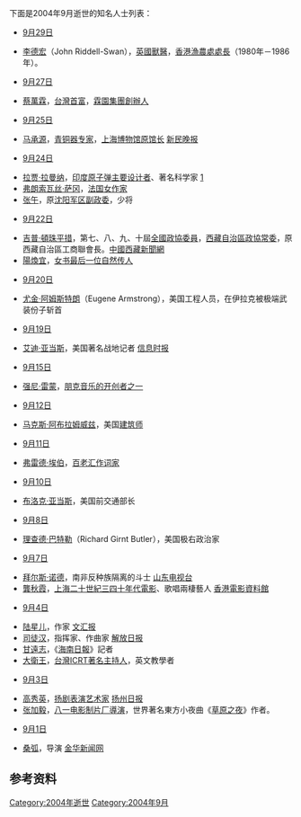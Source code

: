 <noinclude>

下面是2004年9月逝世的知名人士列表： </noinclude>

  - [9月29日](../Page/9月29日.md "wikilink")

<!-- end list -->

  - [李德宏](../Page/李德宏.md "wikilink")（John
    Riddell-Swan），[英國](https://zh.wikipedia.org/wiki/英國 "wikilink")[獸醫](https://zh.wikipedia.org/wiki/獸醫 "wikilink")，[香港](../Page/香港.md "wikilink")[漁農處處長](https://zh.wikipedia.org/wiki/漁農處 "wikilink")（1980年－1986年）。

<!-- end list -->

  - [9月27日](../Page/9月27日.md "wikilink")

<!-- end list -->

  - [蔡萬霖](../Page/蔡萬霖.md "wikilink")，[台灣首富](https://zh.wikipedia.org/wiki/台灣 "wikilink")，[霖園集團創辦人](../Page/霖園集團.md "wikilink")

<!-- end list -->

  - [9月25日](../Page/9月25日.md "wikilink")

<!-- end list -->

  - [马承源](../Page/马承源.md "wikilink")，[青铜器专家](../Page/青铜器.md "wikilink")，[上海博物馆原馆长](../Page/上海博物馆.md "wikilink")
    [新民晚报](https://web.archive.org/web/20041223063258/http://www.news365.com.cn/xwzx/shxw/t20040926_231604.htm)

<!-- end list -->

  - [9月24日](../Page/9月24日.md "wikilink")

<!-- end list -->

  - [拉贾·拉曼纳](https://zh.wikipedia.org/wiki/拉贾·拉曼纳 "wikilink")，[印度原子弹主要设计者](../Page/印度.md "wikilink")、著名科学家
    [1](http://news.sina.com.cn/w/2004-09-25/09573765863s.shtml)
  - [弗朗索瓦丝·萨冈](https://zh.wikipedia.org/wiki/弗朗索瓦丝·萨冈 "wikilink")，[法国女作家](https://zh.wikipedia.org/wiki/法国 "wikilink")
  - [张午](https://zh.wikipedia.org/wiki/张午 "wikilink")，原[沈阳军区副政委](https://zh.wikipedia.org/wiki/沈阳军区 "wikilink")，少将

<!-- end list -->

  - [9月22日](../Page/9月22日.md "wikilink")

<!-- end list -->

  - [吉普·頓珠平措](https://zh.wikipedia.org/wiki/吉普·頓珠平措 "wikilink")，第七、八、九、十屆[全國政協委員](https://zh.wikipedia.org/wiki/全國政協 "wikilink")，[西藏自治區政協常委](https://zh.wikipedia.org/wiki/西藏自治區 "wikilink")，原西藏自治區工商聯會長。[中國西藏新聞網](https://web.archive.org/web/20070927010715/http://www.chinatibetnews.com/GB/channel2/22/200409/23/29237.html)
  - [陽煥宜](https://zh.wikipedia.org/wiki/陽煥宜 "wikilink")，[女书最后一位自然传人](../Page/女书.md "wikilink")

<!-- end list -->

  - [9月20日](../Page/9月20日.md "wikilink")

<!-- end list -->

  - [尤金·阿姆斯特朗](https://zh.wikipedia.org/wiki/尤金·阿姆斯特朗 "wikilink")（Eugene
    Armstrong），美国工程人员，在伊拉克被极端武装份子斩首

<!-- end list -->

  - [9月19日](../Page/9月19日.md "wikilink")

<!-- end list -->

  - [艾迪·亚当斯](../Page/艾迪·亚当斯.md "wikilink")，美国著名战地记者
    [信息时报](http://news.sohu.com/20040921/n222144591.shtml)

<!-- end list -->

  - [9月15日](../Page/9月15日.md "wikilink")

<!-- end list -->

  - [强尼·雷蒙](https://zh.wikipedia.org/wiki/强尼·雷蒙 "wikilink")，[朋克音乐的开创者之一](https://zh.wikipedia.org/wiki/朋克 "wikilink")

<!-- end list -->

  - [9月12日](../Page/9月12日.md "wikilink")

<!-- end list -->

  - [马克斯·阿布拉姆威兹](https://zh.wikipedia.org/wiki/马克斯·阿布拉姆威兹 "wikilink")，美国[建筑师](../Page/建筑师.md "wikilink")

<!-- end list -->

  - [9月11日](../Page/9月11日.md "wikilink")

<!-- end list -->

  - [弗雷德·埃伯](https://zh.wikipedia.org/wiki/弗雷德·埃伯 "wikilink")，[百老汇作词家](https://zh.wikipedia.org/wiki/百老汇 "wikilink")

<!-- end list -->

  - [9月10日](../Page/9月10日.md "wikilink")

<!-- end list -->

  - [布洛克·亚当斯](https://zh.wikipedia.org/wiki/布洛克·亚当斯 "wikilink")，美国前交通部长

<!-- end list -->

  - [9月8日](../Page/9月8日.md "wikilink")

<!-- end list -->

  - [理查德·巴特勒](https://zh.wikipedia.org/wiki/理查德·巴特勒 "wikilink")（Richard
    Girnt Butler），美国极右政治家

<!-- end list -->

  - [9月7日](../Page/9月7日.md "wikilink")

<!-- end list -->

  - [拜尔斯·诺德](https://zh.wikipedia.org/wiki/拜尔斯·诺德 "wikilink")，南非反种族隔离的斗士
    [山东电视台](https://web.archive.org/web/20070927041140/http://www.sdtv.com.cn/news/newsshow.jsp?xwbh=200409G0970&yblm=N002)
  - [龔秋霞](https://zh.wikipedia.org/wiki/龔秋霞 "wikilink")，[上海二十世紀三四十年代電影](https://zh.wikipedia.org/wiki/上海 "wikilink")、歌唱兩棲藝人
    [香港電影資料館](https://web.archive.org/web/20090606235228/http://www.lcsd.gov.hk/CE/CulturalService/HKFA/chinese/newsletter02/nl30_6.html)

<!-- end list -->

  - [9月4日](../Page/9月4日.md "wikilink")

<!-- end list -->

  - [陆星儿](https://zh.wikipedia.org/wiki/陆星儿 "wikilink")，作家
    [文汇报](https://web.archive.org/web/20041210183002/http://www.xinminweekly.com.cn/xwzx/jrgz/t20040905_204044.htm)
  - [司徒汉](https://zh.wikipedia.org/wiki/司徒汉 "wikilink")，指挥家、作曲家
    [解放日报](http://yule.sohu.com/20040906/n221895183.shtml)
  - [甘遠志](https://zh.wikipedia.org/wiki/甘遠志 "wikilink")，《[海南日報](https://zh.wikipedia.org/wiki/海南日報 "wikilink")》記者
  - [大衛王](../Page/大衛王.md "wikilink")，[台灣](https://zh.wikipedia.org/wiki/台灣 "wikilink")[ICRT著名主持人](https://zh.wikipedia.org/wiki/ICRT "wikilink")，英文教學者

<!-- end list -->

  - [9月3日](../Page/9月3日.md "wikilink")

<!-- end list -->

  - [高秀英](https://zh.wikipedia.org/wiki/高秀英 "wikilink")，[扬剧表演艺术家](https://zh.wikipedia.org/wiki/扬剧 "wikilink")
    [扬州日报](https://web.archive.org/web/20041215135040/http://news.yztoday.com/11/2004-09-06/20040906-362944-11.shtml)
  - [张加毅](https://zh.wikipedia.org/wiki/张加毅 "wikilink")，[八一电影制片厂導演](https://zh.wikipedia.org/wiki/八一电影制片厂 "wikilink")，世界著名東方小夜曲《[草原之夜](https://zh.wikipedia.org/wiki/草原之夜 "wikilink")》作者。

<!-- end list -->

  - [9月1日](../Page/9月1日.md "wikilink")

<!-- end list -->

  - [桑弧](../Page/桑弧.md "wikilink")，导演
    [金华新闻网](https://web.archive.org/web/20080620203232/http://www.jhnews.com.cn/gb/content/2004-09/05/content_318570.htm)

## 参考资料

[Category:2004年逝世](https://zh.wikipedia.org/wiki/Category:2004年逝世 "wikilink")
[Category:2004年9月](https://zh.wikipedia.org/wiki/Category:2004年9月 "wikilink")